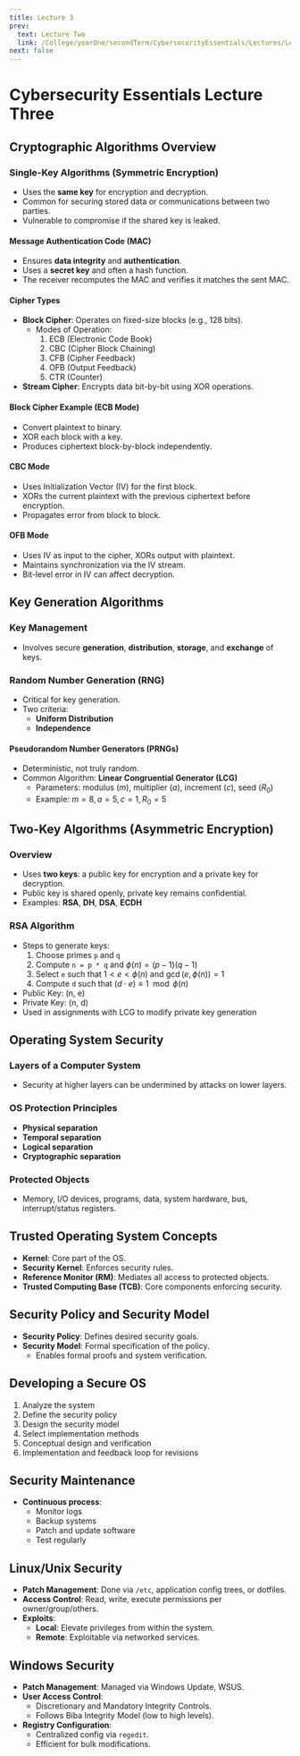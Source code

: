 ```yaml
---
title: Lecture 3
prev:
  text: Lecture Two
  link: /College/yearOne/secondTerm/CybersecurityEssentials/Lectures/LectureTwo
next: false
---
```


# Cybersecurity Essentials Lecture Three

## Cryptographic Algorithms Overview

### Single-Key Algorithms (Symmetric Encryption)

- Uses the **same key** for encryption and decryption.
- Common for securing stored data or communications between two parties.
- Vulnerable to compromise if the shared key is leaked.

#### Message Authentication Code (MAC)

- Ensures **data integrity** and **authentication**.
- Uses a **secret key** and often a hash function.
- The receiver recomputes the MAC and verifies it matches the sent MAC.

#### Cipher Types

- **Block Cipher**: Operates on fixed-size blocks (e.g., 128 bits).
  - Modes of Operation:
    1. ECB (Electronic Code Book)
    2. CBC (Cipher Block Chaining)
    3. CFB (Cipher Feedback)
    4. OFB (Output Feedback)
    5. CTR (Counter)
- **Stream Cipher**: Encrypts data bit-by-bit using XOR operations.

#### Block Cipher Example (ECB Mode)

- Convert plaintext to binary.
- XOR each block with a key.
- Produces ciphertext block-by-block independently.

#### CBC Mode

- Uses Initialization Vector (IV) for the first block.
- XORs the current plaintext with the previous ciphertext before encryption.
- Propagates error from block to block.

#### OFB Mode

- Uses IV as input to the cipher, XORs output with plaintext.
- Maintains synchronization via the IV stream.
- Bit-level error in IV can affect decryption.

## Key Generation Algorithms

### Key Management

- Involves secure **generation**, **distribution**, **storage**, and **exchange** of keys.

### Random Number Generation (RNG)

- Critical for key generation.
- Two criteria:
  - **Uniform Distribution**
  - **Independence**

#### Pseudorandom Number Generators (PRNGs)

- Deterministic, not truly random.
- Common Algorithm: **Linear Congruential Generator (LCG)**
  - Parameters: modulus ($m$), multiplier ($a$), increment ($c$), seed ($R_0$)
  - Example: $m=8, a=5, c=1, R_0=5$

## Two-Key Algorithms (Asymmetric Encryption)

### Overview

- Uses **two keys**: a public key for encryption and a private key for decryption.
- Public key is shared openly, private key remains confidential.
- Examples: **RSA**, **DH**, **DSA**, **ECDH**

### RSA Algorithm

- Steps to generate keys:
  1. Choose primes `p` and `q`
  2. Compute `n = p * q` and $\phi(n) = (p-1)(q-1)$
  3. Select `e` such that $1 < e < \phi(n)$ and $\gcd(e, \phi(n)) = 1$
  4. Compute `d` such that $(d \cdot e) \equiv 1 \mod \phi(n)$
- Public Key: (n, e)
- Private Key: (n, d)
- Used in assignments with LCG to modify private key generation

## Operating System Security

### Layers of a Computer System

- Security at higher layers can be undermined by attacks on lower layers.

### OS Protection Principles

- **Physical separation**
- **Temporal separation**
- **Logical separation**
- **Cryptographic separation**

### Protected Objects

- Memory, I/O devices, programs, data, system hardware, bus, interrupt/status registers.

## Trusted Operating System Concepts

- **Kernel**: Core part of the OS.
- **Security Kernel**: Enforces security rules.
- **Reference Monitor (RM)**: Mediates all access to protected objects.
- **Trusted Computing Base (TCB)**: Core components enforcing security.

## Security Policy and Security Model

- **Security Policy**: Defines desired security goals.
- **Security Model**: Formal specification of the policy.
  - Enables formal proofs and system verification.

## Developing a Secure OS

1. Analyze the system
2. Define the security policy
3. Design the security model
4. Select implementation methods
5. Conceptual design and verification
6. Implementation and feedback loop for revisions

## Security Maintenance

- **Continuous process**:
  - Monitor logs
  - Backup systems
  - Patch and update software
  - Test regularly

## Linux/Unix Security

- **Patch Management**: Done via `/etc`, application config trees, or dotfiles.
- **Access Control**: Read, write, execute permissions per owner/group/others.
- **Exploits**:
  - **Local**: Elevate privileges from within the system.
  - **Remote**: Exploitable via networked services.

## Windows Security

- **Patch Management**: Managed via Windows Update, WSUS.
- **User Access Control**:
  - Discretionary and Mandatory Integrity Controls.
  - Follows Biba Integrity Model (low to high levels).
- **Registry Configuration**:
  - Centralized config via `regedit`.
  - Efficient for bulk modifications.
